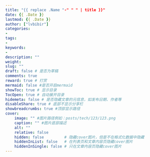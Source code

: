 ```yaml
---
title: "{{ replace .Name "-" " " | title }}"
date: {{ .Date }}
lastmod: {{ .Date }}
author: ["lvbibir"]
categories: 
- 
tags: 
- 
keywords: 
- 
description: ""
weight:
slug: ""
draft: false # 是否为草稿
comments: true
reward: true # 打赏
mermaid: false #是否开启mermaid
showToc: true # 显示目录
TocOpen: true # 自动展开目录
hidemeta: false # 是否隐藏文章的元信息，如发布日期、作者等
disableShare: true # 底部不显示分享栏
showbreadcrumbs: true #顶部显示路径
cover:
    image: "" #图片路径例如：posts/tech/123/123.png
    caption: "" #图片底部描述
    alt: ""
    relative: false
    hidden: false         # 隐藏cover图片，但是不在格式化数据中隐藏
    hiddenInList: false   # 在列表页和文章内容页隐藏cover图片
    hiddenInSingle: false # 只在文章内容页隐藏cover图片
---
```





